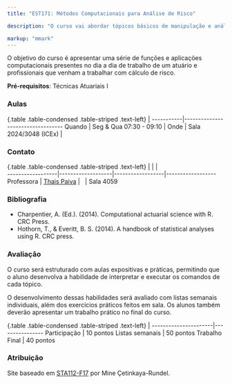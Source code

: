 ```yaml
---
title: "EST171: Métodos Computacionais para Análise de Risco"

description: "O curso vai abordar tópicos básicos de manipulação e análise de bases de dados no R, juntamente com as principais funções para aplicações de cálculos de risco, matemática atuarial e tarifação de seguros."

markup: "mmark"
---
```


O objetivo do curso é apresentar uma série de funções e aplicações computacionais presentes no dia a dia de trabalho de um atuário e profissionais que venham a trabalhar com cálculo de risco.    

**Pré-requisitos**: Técnicas Atuariais I

### Aulas

{.table .table-condensed .table-striped .text-left}
 <span></span>     | <span></span>
-----------|----------------------------------
Quando     |  Seg & Qua 07:30 - 09:10        |
Onde       |  Sala 2024/3048 (ICEx)               |  

### Contato
{.table .table-condensed .table-striped .text-left}
<span></span>     | <span></span>     | <span></span>    | <span></span>         
------------------|-------------------|------------------|------------------
Professora        | [Thais Paiva](http://http://est.ufmg.br/~thaispaiva/) | <a href="mailto:thaispaiva@est.ufmg.br" title="email"><i class="fa fa-envelope"></i></a> &nbsp; | Sala 4059


### Bibliografia

*	Charpentier, A. (Ed.). (2014). Computational actuarial science with R. CRC Press.
*	Hothorn, T., & Everitt, B. S. (2014). A handbook of statistical analyses using R. CRC press.


### Avaliação

O curso será estruturado com aulas expositivas e práticas, permitindo que o aluno desenvolva a habilidade de interpretar e executar os comandos de cada tópico.

O desenvolvimento dessas habilidades será avaliado com listas semanais individuais, além dos exercícios práticos feitos em sala. Os alunos também deverão apresentar um trabalho prático no final do curso.


{.table .table-condensed .table-striped .text-left}
 <span></span>        | <span></span>
----------------------|----------------
Participação          | 10 pontos
Listas semanais       | 50 pontos
Trabalho Final        | 40 pontos


### Atribuição

Site baseado em [STA112-F17](http://www2.stat.duke.edu/courses/Fall17/sta112.01/) por Mine Çetinkaya-Rundel.